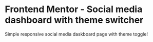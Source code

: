 # Frontend Mentor - Social media dashboard with theme switcher

Simple responsive social media daskboard page with theme toggle!
